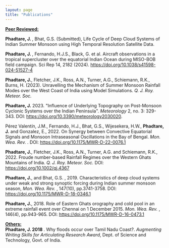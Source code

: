 ```yaml
---
layout: page
title: "Publications"
---
```

<ins><b>Peer Reviewed:</b></ins>

<b> Phadtare, J. </b>, Bhat, G.S. (Submitted), Life Cycle of Deep Cloud Systems of Indian Summer Monsoon using High Temporal Resolution Satellite Data. <br>

<b> Phadtare, J. </b>, Fernando, H.J.S., Black, G. et al. Aircraft observations in a tropical supercluster over the equatorial Indian Ocean during MISO-BOB field campaign. Sci Rep 14, 2182 (2024). https://doi.org/10.1038/s41598-024-51527-4

<b>Phadtare, J.</b>, Fletcher, J.K., Ross, A.N., Turner, A.G., Schiemann, R.K., Burns, H. (2023). Unravelling the Mechanism of Summer Monsoon Rainfall Modes over the West Coast of India using Model Simulations. <em> Q. J. Roy. Meteor. Soc. </em>

<b> Phadtare, J.</b> 2023. "Influence of Underlying Topography on Post-Monsoon Cyclonic Systems over the Indian Peninsula". <em> Meteorology </em> 2, no. 3: 329-343. DOI: https://doi.org/10.3390/meteorology2030020.

Pérez Valentín, J.M., Fernando, H.J., Bhat, G.S., Wijesekera, H.W., <b>Phadtare, J.</b> and Gonzalez, E., 2022. On Synergy between Convective Equatorial Signals and Monsoon Intraseasonal Oscillations in the Bay of Bengal. <em> Mon. Wea. Rev. </em>. DOI: https://doi.org/10.1175/MWR-D-22-0076.1

<b>Phadtare, J.</b>, Fletcher, J.K., Ross, A.N., Turner, A.G. and Schiemann, R.K., 2022. Froude number-based
Rainfall Regimes over the Western Ghats Mountains of India. <em>  Q. J. Roy. Meteor. Soc. </em> DOI: https://doi.org/10.1002/qj.4367

<b>Phadtare, J.</b>, and Bhat, G.S. , 2019. Characteristics of deep cloud systems under weak and strong synoptic
forcing during Indian summer monsoon season, <em> Mon. Wea. Rev. </em>, 147(10), pp.3741-3758. DOI: https://doi.org/10.1175/MWR-D-18-0346.1

<b>Phadtare, J.</b>, 2018. Role of Eastern Ghats orography and cold pool in an extreme rainfall event over Chennai
on 1 December 2015. <em> Mon. Wea. Rev. </em>, 146(4), pp.943-965. DOI: https://doi.org/10.1175/MWR-D-16-0473.1

<ins><b>Others:</b></ins> <br>
<b>Phadtare, J. 2018 </b>. Why floods occur over Tamil Nadu Coast?. <i> Augmenting Writing Skills for Articulating
Research Award</i>, Dept. of Science and Technology, Govt. of India.
